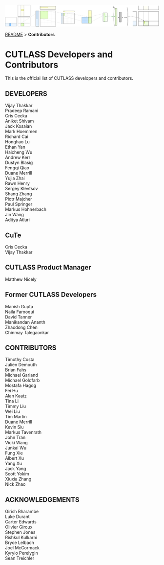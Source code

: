![ALT](./media/images/gemm-hierarchy-with-epilogue-no-labels.png "CUTLASS")

[README](./README.md#documentation) > **Contributors**

# CUTLASS Developers and Contributors

This is the official list of CUTLASS developers and contributors.

## DEVELOPERS
Vijay Thakkar<br />
Pradeep Ramani<br />
Cris Cecka<br />
Aniket Shivam<br />
Jack Kosaian<br />
Mark Hoemmen<br />
Richard Cai<br />
Honghao Lu<br />
Ethan Yan<br />
Haicheng Wu<br />
Andrew Kerr<br />
Dustyn Blasig<br />
Fengqi Qiao<br />
Duane Merrill<br />
Yujia Zhai<br />
Rawn Henry<br />
Sergey Klevtsov<br />
Shang Zhang<br />
Piotr Majcher<br />
Paul Springer<br />
Markus Hohnerbach<br />
Jin Wang<br />
Aditya Atluri<br />

## CuTe
Cris Cecka<br />
Vijay Thakkar<br />

## CUTLASS Product Manager
Matthew Nicely<br />

## Former CUTLASS Developers
Manish Gupta<br />
Naila Farooqui<br />
David Tanner<br />
Manikandan Ananth<br />
Zhaodong Chen<br />
Chinmay Talegaonkar<br />

## CONTRIBUTORS
Timothy Costa<br />
Julien Demouth<br />
Brian Fahs<br />
Michael Garland<br />
Michael Goldfarb<br />
Mostafa Hagog<br />
Fei Hu<br />
Alan Kaatz<br />
Tina Li<br />
Timmy Liu<br />
Wei Liu<br />
Tim Martin<br />
Duane Merrill<br />
Kevin Siu<br />
Markus Tavenrath<br />
John Tran<br />
Vicki Wang<br />
Junkai Wu<br />
Fung Xie<br />
Albert Xu<br />
Yang Xu<br />
Jack Yang<br />
Scott Yokim<br />
Xiuxia Zhang<br />
Nick Zhao<br />

## ACKNOWLEDGEMENTS

Girish Bharambe<br />
Luke Durant<br />
Carter Edwards<br />
Olivier Giroux<br />
Stephen Jones<br />
Rishkul Kulkarni<br />
Bryce Lelbach<br />
Joel McCormack<br />
Kyrylo Perelygin<br />
Sean Treichler<br />
